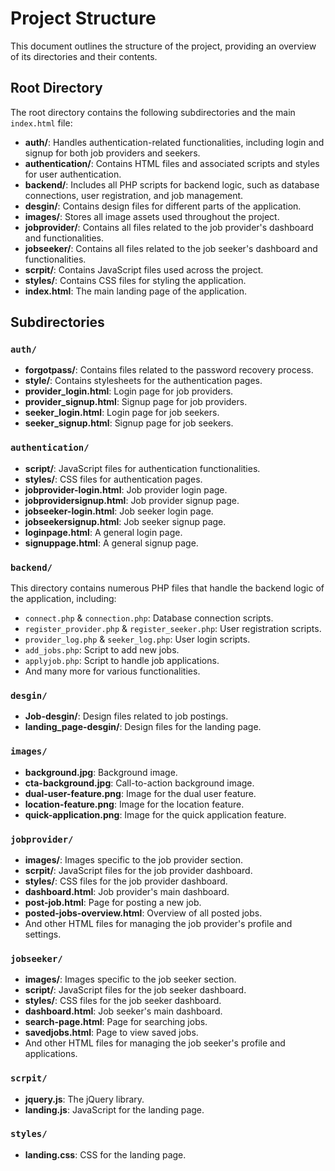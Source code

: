 # Project Structure

This document outlines the structure of the project, providing an overview of its directories and their contents.

## Root Directory

The root directory contains the following subdirectories and the main `index.html` file:

-   **auth/**: Handles authentication-related functionalities, including login and signup for both job providers and seekers.
-   **authentication/**: Contains HTML files and associated scripts and styles for user authentication.
-   **backend/**: Includes all PHP scripts for backend logic, such as database connections, user registration, and job management.
-   **desgin/**: Contains design files for different parts of the application.
-   **images/**: Stores all image assets used throughout the project.
-   **jobprovider/**: Contains all files related to the job provider's dashboard and functionalities.
-   **jobseeker/**: Contains all files related to the job seeker's dashboard and functionalities.
-   **scrpit/**: Contains JavaScript files used across the project.
-   **styles/**: Contains CSS files for styling the application.
-   **index.html**: The main landing page of the application.

## Subdirectories

### `auth/`

-   **forgotpass/**: Contains files related to the password recovery process.
-   **style/**: Contains stylesheets for the authentication pages.
-   **provider_login.html**: Login page for job providers.
-   **provider_signup.html**: Signup page for job providers.
-   **seeker_login.html**: Login page for job seekers.
-   **seeker_signup.html**: Signup page for job seekers.

### `authentication/`

-   **script/**: JavaScript files for authentication functionalities.
-   **styles/**: CSS files for authentication pages.
-   **jobprovider-login.html**: Job provider login page.
-   **jobprovidersignup.html**: Job provider signup page.
-   **jobseeker-login.html**: Job seeker login page.
-   **jobseekersignup.html**: Job seeker signup page.
-   **loginpage.html**: A general login page.
-   **signuppage.html**: A general signup page.

### `backend/`

This directory contains numerous PHP files that handle the backend logic of the application, including:

-   `connect.php` & `connection.php`: Database connection scripts.
-   `register_provider.php` & `register_seeker.php`: User registration scripts.
-   `provider_log.php` & `seeker_log.php`: User login scripts.
-   `add_jobs.php`: Script to add new jobs.
-   `applyjob.php`: Script to handle job applications.
-   And many more for various functionalities.

### `desgin/`

-   **Job-desgin/**: Design files related to job postings.
-   **landing_page-desgin/**: Design files for the landing page.

### `images/`

-   **background.jpg**: Background image.
-   **cta-background.jpg**: Call-to-action background image.
-   **dual-user-feature.png**: Image for the dual user feature.
-   **location-feature.png**: Image for the location feature.
-   **quick-application.png**: Image for the quick application feature.

### `jobprovider/`

-   **images/**: Images specific to the job provider section.
-   **scrpit/**: JavaScript files for the job provider dashboard.
-   **styles/**: CSS files for the job provider dashboard.
-   **dashboard.html**: Job provider's main dashboard.
-   **post-job.html**: Page for posting a new job.
-   **posted-jobs-overview.html**: Overview of all posted jobs.
-   And other HTML files for managing the job provider's profile and settings.

### `jobseeker/`

-   **images/**: Images specific to the job seeker section.
-   **script/**: JavaScript files for the job seeker dashboard.
-   **styles/**: CSS files for the job seeker dashboard.
-   **dashboard.html**: Job seeker's main dashboard.
-   **search-page.html**: Page for searching jobs.
-   **savedjobs.html**: Page to view saved jobs.
-   And other HTML files for managing the job seeker's profile and applications.

### `scrpit/`

-   **jquery.js**: The jQuery library.
-   **landing.js**: JavaScript for the landing page.

### `styles/`

-   **landing.css**: CSS for the landing page.

